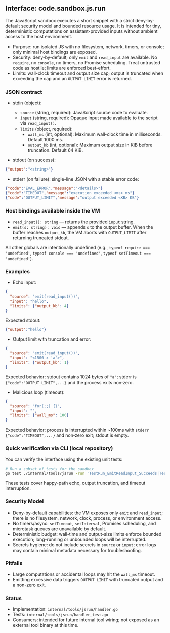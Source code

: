 ## Interface: code.sandbox.js.run

The JavaScript sandbox executes a short snippet with a strict deny-by-default security model and bounded resource usage. It is intended for tiny, deterministic computations on assistant-provided inputs without ambient access to the host environment.

- Purpose: run isolated JS with no filesystem, network, timers, or console; only minimal host bindings are exposed.
- Security: deny-by-default; only `emit` and `read_input` are available. No `require`, no `console`, no timers, no Promise scheduling. Treat untrusted code as hostile; limits are enforced best-effort.
- Limits: wall-clock timeout and output size cap; output is truncated when exceeding the cap and an `OUTPUT_LIMIT` error is returned.

### JSON contract

- stdin (object):
  - `source` (string, required): JavaScript source code to evaluate.
  - `input` (string, required): Opaque input made available to the script via `read_input()`.
  - `limits` (object, required):
    - `wall_ms` (int, optional): Maximum wall-clock time in milliseconds. Default 1000 ms.
    - `output_kb` (int, optional): Maximum output size in KiB before truncation. Default 64 KiB.

- stdout (on success):
```json
{"output":"<string>"}
```

- stderr (on failure): single-line JSON with a stable error code:
```json
{"code":"EVAL_ERROR","message":"<details>"}
{"code":"TIMEOUT","message":"execution exceeded <ms> ms"}
{"code":"OUTPUT_LIMIT","message":"output exceeded <KB> KB"}
```

### Host bindings available inside the VM

- `read_input(): string` — returns the provided `input` string.
- `emit(s: string): void` — appends `s` to the output buffer. When the buffer reaches `output_kb`, the VM aborts with `OUTPUT_LIMIT` after returning truncated stdout.

All other globals are intentionally undefined (e.g., `typeof require === 'undefined'`, `typeof console === 'undefined'`, `typeof setTimeout === 'undefined'`).

### Examples

- Echo input:
```json
{
  "source": "emit(read_input())",
  "input": "hello",
  "limits": {"output_kb": 4}
}
```
Expected stdout:
```json
{"output":"hello"}
```

- Output limit with truncation and error:
```json
{
  "source": "emit(read_input())",
  "input": "<1500 x 'a'>",
  "limits": {"output_kb": 1}
}
```
Expected behavior: stdout contains 1024 bytes of `"a"`; stderr is `{"code":"OUTPUT_LIMIT",...}` and the process exits non‑zero.

- Malicious loop (timeout):
```json
{
  "source": "for(;;) {}",
  "input": "",
  "limits": {"wall_ms": 100}
}
```
Expected behavior: process is interrupted within ~100ms with `stderr` `{"code":"TIMEOUT",...}` and non‑zero exit; stdout is empty.

### Quick verification via CLI (local repository)

You can verify the interface using the existing unit tests:
```bash
# Run a subset of tests for the sandbox
go test ./internal/tools/jsrun -run 'TestRun_EmitReadInput_Succeeds|TestRun_OutputLimit_TruncatesAndErrors|TestRun_Timeout_Interrupts' -v
```
These tests cover happy-path echo, output truncation, and timeout interruption.

### Security Model

- Deny-by-default capabilities: the VM exposes only `emit` and `read_input`; there is no filesystem, network, clock, process, or environment access.
- No timers/async: `setTimeout`, `setInterval`, Promises scheduling, and microtask queues are unavailable by default.
- Deterministic budget: wall-time and output-size limits enforce bounded execution; long-running or unbounded loops will be interrupted.
- Secrets hygiene: do not include secrets in `source` or `input`; error logs may contain minimal metadata necessary for troubleshooting.

### Pitfalls

- Large computations or accidental loops may hit the `wall_ms` timeout.
- Emitting excessive data triggers `OUTPUT_LIMIT` with truncated output and a non-zero exit.

### Status

- Implementation: `internal/tools/jsrun/handler.go`
- Tests: `internal/tools/jsrun/handler_test.go`
- Consumers: intended for future internal tool wiring; not exposed as an external tool binary at this time.
